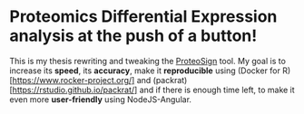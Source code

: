 # Proteomics Differential Expression analysis at the push of a button!

This is my thesis rewriting and tweaking the [ProteoSign](http://bioinformatics.med.uoc.gr/ProteoSign/) tool.
My goal is to increase its **speed**, its **accuracy**, make it **reproducible** using (Docker for R)[https://www.rocker-project.org/]
 and (packrat)[https://rstudio.github.io/packrat/] and if there is enough time left, to make it even more **user-friendly** using NodeJS-Angular. 
